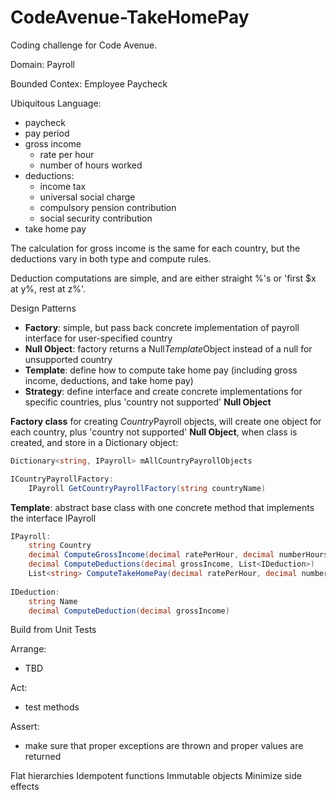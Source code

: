 # CodeAvenue-TakeHomePay
Coding challenge for Code Avenue.

Domain:
Payroll

Bounded Contex:
Employee Paycheck

Ubiquitous Language:
+ paycheck
+ pay period
+ gross income
	+ rate per hour
	+ number of hours worked
+ deductions:
	+ income tax
	+ universal social charge
	+ compulsory pension contribution
	+ social security contribution
+ take home pay

The calculation for gross income is the same for each country, but the deductions vary in both type and compute rules.

Deduction computations are simple, and are either straight %'s or 'first $x at y%, rest at z%'.

Design Patterns
+ **Factory**: simple, but pass back concrete implementation of payroll interface for user-specified country
+ **Null Object**: factory returns a Null*Template*Object instead of a null for unsupported country
+ **Template**: define how to compute take home pay (including gross income, deductions, and take home pay)
+ **Strategy**: define interface and create concrete implementations for specific countries, plus 'country not supported' **Null Object**

**Factory class** for creating *Country*Payroll objects, will create one object for each country, plus 'country not supported' **Null Object**, when class is created, and store in a Dictionary object: 
```C#
Dictionary<string, IPayroll> mAllCountryPayrollObjects

ICountryPayrollFactory:
	IPayroll GetCountryPayrollFactory(string countryName)
```
**Template**: abstract base class with one concrete method that implements the interface IPayroll
```C#
IPayroll:
	string Country
	decimal ComputeGrossIncome(decimal ratePerHour, decimal numberHours)
	decimal ComputeDeductions(decimal grossIncome, List<IDeduction>)
	List<string> ComputeTakeHomePay(decimal ratePerHour, decimal numberHours, out decimal takeHomePay)
	
IDeduction:
	string Name
	decimal ComputeDeduction(decimal grossIncome)
```

Build from Unit Tests

Arrange:
+ TBD

Act:
+ test methods

Assert:
+ make sure that proper exceptions are thrown and proper values are returned

Flat hierarchies
Idempotent functions
Immutable objects
Minimize side effects
